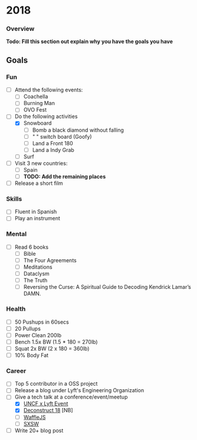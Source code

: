 # 2018
### Overview
**Todo: Fill this section out explain why you have the goals you have**

## Goals

### Fun
- [ ] Attend the following events:
  - [ ] Coachella
  - [ ] Burning Man
  - [ ] OVO Fest
- [ ] Do the following activities
  - [X] Snowboard 
     - [ ] Bomb a black diamond without falling
     - [ ] " " switch board (Goofy)
     - [ ] Land a Front 180
     - [ ] Land a Indy Grab
  - [ ] Surf
- [ ] Visit 3 new countries:
  - [ ] Spain
  - [ ] **TODO: Add the remaining places**
- [ ] Release a short film

### Skills
- [ ] Fluent in Spanish
- [ ] Play an instrument

### Mental
- [ ] Read 6 books
  - [ ] Bible
  - [ ] The Four Agreements
  - [ ] Meditations
  - [ ] Dataclysm
  - [ ] The Truth
  - [ ] Reversing the Curse: A Spiritual Guide to Decoding Kendrick Lamar’s DAMN.

### Health
- [ ] 50 Pushups in 60secs
- [ ] 20 Pullups
- [ ] Power Clean 200lb
- [ ] Bench 1.5x BW (1.5 * 180 = 270lb)
- [ ] Squat 2x BW (2 x 180 = 360lb)
- [ ] 10% Body Fat

### Career
- [ ] Top 5 contributor in a OSS project
- [ ] Release a blog under Lyft's Engineering Organization
- [ ] Give a tech talk at a conference/event/meetup
   - [X] [UNCF x Lyft Event](https://lyftxuncfbhm.splashthat.com/)
   - [X] [Deconstruct 18](https://www.deconstructconf.com/speak) [NB]
   - [ ] [WaffleJS](https://wafflejs.com/speakers)
   - [ ] [SXSW](https://www.sxsw.com/apply-to-participate/panelpicker/)
- [ ] Write 20+ blog post
